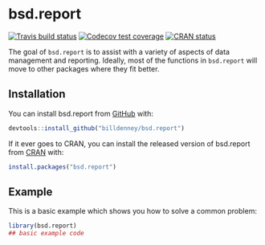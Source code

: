 # bsd.report

<!-- badges: start -->
[![Travis build status](https://travis-ci.org/billdenney/bsd.report.svg?branch=master)](https://travis-ci.org/billdenney/bsd.report)
[![Codecov test coverage](https://codecov.io/gh/billdenney/bsd.report/branch/master/graph/badge.svg)](https://codecov.io/gh/billdenney/bsd.report?branch=master)
[![CRAN status](https://www.r-pkg.org/badges/version/bsd.report)](https://CRAN.R-project.org/package=bsd.report)
<!-- badges: end -->

The goal of `bsd.report` is to assist with a variety of aspects of data
management and reporting.  Ideally, most of the functions in `bsd.report` will
move to other packages where they fit better.

## Installation

You can install bsd.report from [GitHub]() with:

```r
devtools::install_github("billdenney/bsd.report")
```

If it ever goes to CRAN, you can install the released version of bsd.report from [CRAN](https://CRAN.R-project.org) with:

``` r
install.packages("bsd.report")
```

## Example

This is a basic example which shows you how to solve a common problem:

``` r
library(bsd.report)
## basic example code
```
